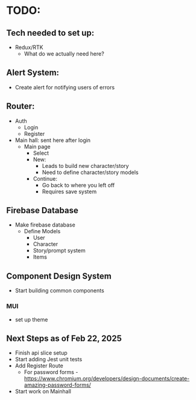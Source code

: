 # TODO:

## Tech needed to set up:

- Redux/RTK
  - What do we actually need here?

## Alert System:

- Create alert for notifying users of errors

## Router:

- Auth
  - Login
  - Register
- Main hall: sent here after login
  - Main page
    - Select
    - New:
      - Leads to build new character/story
      - Need to define character/story models
    - Continue:
      - Go back to where you left off
      - Requires save system

## Firebase Database

- Make firebase database
  - Define Models
    - User
    - Character
    - Story/prompt system
    - Items

## Component Design System

- Start building common components

### MUI

- set up theme

## Next Steps as of Feb 22, 2025
- Finish api slice setup
- Start adding Jest unit tests
- Add Register Route
  - For password forms - https://www.chromium.org/developers/design-documents/create-amazing-password-forms/
- Start work on Mainhall
